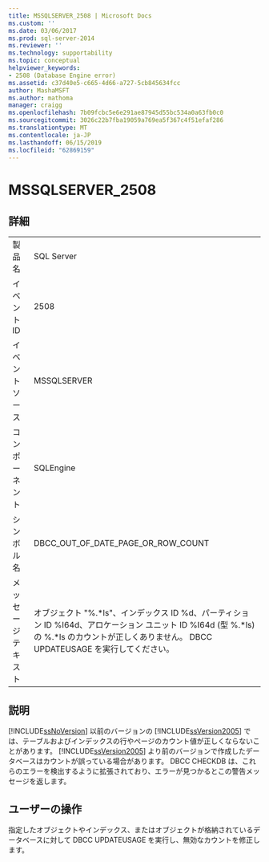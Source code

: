 ```yaml
---
title: MSSQLSERVER_2508 | Microsoft Docs
ms.custom: ''
ms.date: 03/06/2017
ms.prod: sql-server-2014
ms.reviewer: ''
ms.technology: supportability
ms.topic: conceptual
helpviewer_keywords:
- 2508 (Database Engine error)
ms.assetid: c37d40e5-c665-4d66-a727-5cb845634fcc
author: MashaMSFT
ms.author: mathoma
manager: craigg
ms.openlocfilehash: 7b09fcbc5e6e291ae87945d55bc534a0a63fb0c0
ms.sourcegitcommit: 3026c22b7fba19059a769ea5f367c4f51efaf286
ms.translationtype: MT
ms.contentlocale: ja-JP
ms.lasthandoff: 06/15/2019
ms.locfileid: "62869159"
---
```

# <a name="mssqlserver2508"></a>MSSQLSERVER_2508
    
## <a name="details"></a>詳細  
  
|||  
|-|-|  
|製品名|SQL Server|  
|イベント ID|2508|  
|イベント ソース|MSSQLSERVER|  
|コンポーネント|SQLEngine|  
|シンボル名|DBCC_OUT_OF_DATE_PAGE_OR_ROW_COUNT|  
|メッセージ テキスト|オブジェクト "%.\*ls"、インデックス ID %d、パーティション ID %I64d、アロケーション ユニット ID %I64d (型 %.\*ls) の %.*ls のカウントが正しくありません。 DBCC UPDATEUSAGE を実行してください。|  
  
## <a name="explanation"></a>説明  
 [!INCLUDE[ssNoVersion](../../includes/ssnoversion-md.md)] 以前のバージョンの [!INCLUDE[ssVersion2005](../../includes/ssversion2005-md.md)] では、テーブルおよびインデックスの行やページのカウント値が正しくならないことがあります。 [!INCLUDE[ssVersion2005](../../includes/ssversion2005-md.md)] より前のバージョンで作成したデータベースはカウントが誤っている場合があります。 DBCC CHECKDB は、これらのエラーを検出するように拡張されており、エラーが見つかるとこの警告メッセージを返します。  
  
## <a name="user-action"></a>ユーザーの操作  
 指定したオブジェクトやインデックス、またはオブジェクトが格納されているデータベースに対して DBCC UPDATEUSAGE を実行し、無効なカウントを修正します。  
  
  
